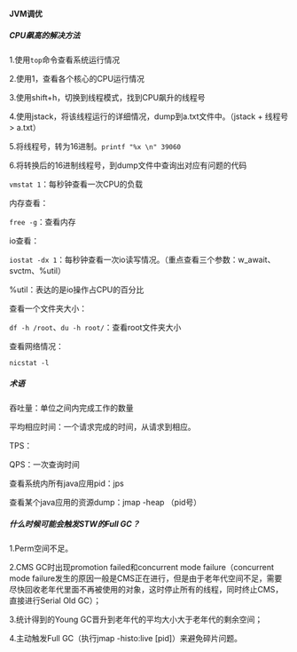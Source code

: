 #### JVM调优

##### CPU飙高的解决方法

1.使用`top`命令查看系统运行情况

2.使用1，查看各个核心的CPU运行情况

3.使用shift+h，切换到线程模式，找到CPU飙升的线程号

4.使用jstack，将该线程运行的详细情况，dump到a.txt文件中。（jstack + 线程号 > a.txt）

5.将线程号，转为16进制。`printf "%x \n" 39060`

6.将转换后的16进制线程号，到dump文件中查询出对应有问题的代码



`vmstat 1`：每秒钟查看一次CPU的负载



内存查看：

`free -g`：查看内存



io查看：

`iostat -dx 1`：每秒钟查看一次io读写情况。（重点查看三个参数：w_await、svctm、%util）

%util：表达的是io操作占CPU的百分比



查看一个文件夹大小：

`df -h /root`、`du -h root/`：查看root文件夹大小



查看网络情况：

`nicstat -l`



##### 术语

吞吐量：单位之间内完成工作的数量

平均相应时间：一个请求完成的时间，从请求到相应。

TPS：

QPS：一次查询时间



查看系统内所有java应用pid：jps

查看某个java应用的资源dump：jmap -heap （pid号）



##### 什么时候可能会触发STW的Full GC？

1.Perm空间不足。

2.CMS GC时出现promotion failed和concurrent mode failure（concurrent mode failure发生的原因一般是CMS正在进行，但是由于老年代空间不足，需要尽快回收老年代里面不再被使用的对象，这时停止所有的线程，同时终止CMS，直接进行Serial Old GC）；

3.统计得到的Young GC晋升到老年代的平均大小大于老年代的剩余空间；

4.主动触发Full GC（执行jmap -histo:live [pid]）来避免碎片问题。

